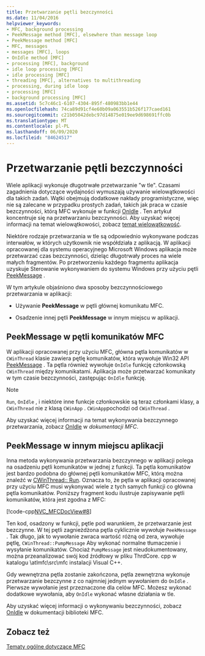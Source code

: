 ```yaml
---
title: Przetwarzanie pętli bezczynności
ms.date: 11/04/2016
helpviewer_keywords:
- MFC, background processing
- PeekMessage method [MFC], elsewhere than message loop
- PeekMessage method [MFC]
- MFC, messages
- messages [MFC], loops
- OnIdle method [MFC]
- processing [MFC], background
- idle loop processing [MFC]
- idle processing [MFC]
- threading [MFC], alternatives to multithreading
- processing, during idle loop
- processing [MFC]
- background processing [MFC]
ms.assetid: 5c7c46c1-6107-4304-895f-480983bb1e44
ms.openlocfilehash: 74ca89d91cf4e60b09a063551b526f177caed161
ms.sourcegitcommit: c21b05042debc97d14875e019ee9d698691ffc0b
ms.translationtype: MT
ms.contentlocale: pl-PL
ms.lasthandoff: 06/09/2020
ms.locfileid: "84624517"
---
```

# <a name="idle-loop-processing"></a>Przetwarzanie pętli bezczynności

Wiele aplikacji wykonuje długotrwałe przetwarzanie "w tle". Czasami zagadnienia dotyczące wydajności wymuszają używanie wielowątkowości dla takich zadań. Wątki obejmują dodatkowe nakłady programistyczne, więc nie są zalecane w przypadku prostych zadań, takich jak praca w czasie bezczynności, którą MFC wykonuje w funkcji [OnIdle](reference/cwinthread-class.md#onidle) . Ten artykuł koncentruje się na przetwarzaniu bezczynności. Aby uzyskać więcej informacji na temat wielowątkowości, zobacz [temat wielowątkowość](../parallel/multithreading-support-for-older-code-visual-cpp.md).

Niektóre rodzaje przetwarzania w tle są odpowiednio wykonywane podczas interwałów, w których użytkownik nie współdziała z aplikacją. W aplikacji opracowanej dla systemu operacyjnego Microsoft Windows aplikacja może przetwarzać czas bezczynności, dzieląc długotrwały proces na wiele małych fragmentów. Po przetworzeniu każdego fragmentu aplikacja uzyskuje Sterowanie wykonywaniem do systemu Windows przy użyciu pętli [PeekMessage](/windows/win32/api/winuser/nf-winuser-peekmessagew) .

W tym artykule objaśniono dwa sposoby bezczynnościowego przetwarzania w aplikacji:

- Używanie **PeekMessage** w pętli głównej komunikatu MFC.

- Osadzenie innej pętli **PeekMessage** w innym miejscu w aplikacji.

## <a name="peekmessage-in-the-mfc-message-loop"></a><a name="_core_peekmessage_in_the_mfc_message_loop"></a>PeekMessage w pętli komunikatów MFC

W aplikacji opracowanej przy użyciu MFC, główna pętla komunikatów w `CWinThread` klasie zawiera pętlę komunikatów, która wywołuje Win32 API [PeekMessage](/windows/win32/api/winuser/nf-winuser-peekmessagew) . Ta pętla również wywołuje `OnIdle` funkcję członkowską `CWinThread` między komunikatami. Aplikacja może przetwarzać komunikaty w tym czasie bezczynności, zastępując `OnIdle` funkcję.

> [!NOTE]
> `Run`, `OnIdle` , i niektóre inne funkcje członkowskie są teraz członkami klasy, a `CWinThread` nie z klasą `CWinApp` . `CWinApp`pochodzi od `CWinThread` .

Aby uzyskać więcej informacji na temat wykonywania bezczynnego przetwarzania, zobacz [OnIdle](reference/cwinthread-class.md#onidle) w *dokumentacji MFC*.

## <a name="peekmessage-elsewhere-in-your-application"></a><a name="_core_peekmessage_elsewhere_in_your_application"></a>PeekMessage w innym miejscu aplikacji

Inna metoda wykonywania przetwarzania bezczynnego w aplikacji polega na osadzeniu pętli komunikatów w jednej z funkcji. Ta pętla komunikatów jest bardzo podobna do głównej pętli komunikatów MFC, którą można znaleźć w [CWinThread:: Run](reference/cwinthread-class.md#run). Oznacza to, że pętla w aplikacji opracowanej przy użyciu MFC musi wykonywać wiele z tych samych funkcji co główna pętla komunikatów. Poniższy fragment kodu ilustruje zapisywanie pętli komunikatów, która jest zgodna z MFC:

[!code-cpp[NVC_MFCDocView#8](codesnippet/cpp/idle-loop-processing_1.cpp)]

Ten kod, osadzony w funkcji, pętle pod warunkiem, że przetwarzanie jest bezczynne. W tej pętli zagnieżdżona pętla cyklicznie wywołuje `PeekMessage` . Tak długo, jak to wywołanie zwraca wartość różną od zera, wywołuje pętlę, `CWinThread::PumpMessage` Aby wykonać normalne tłumaczenie i wysyłanie komunikatów. Chociaż `PumpMessage` jest nieudokumentowany, można przeanalizować swój kod źródłowy w pliku ThrdCore. cpp w katalogu \atlmfc\src\mfc instalacji Visual C++.

Gdy wewnętrzna pętla zostanie zakończona, pętla zewnętrzna wykonuje przetwarzanie bezczynne z co najmniej jednym wywołaniem do `OnIdle` . Pierwsze wywołanie jest przeznaczone dla celów MFC. Możesz wykonać dodatkowe wywołania, aby `OnIdle` wykonać własne działania w tle.

Aby uzyskać więcej informacji o wykonywaniu bezczynności, zobacz [OnIdle](reference/cwinthread-class.md#onidle) w dokumentacji biblioteki MFC.

## <a name="see-also"></a>Zobacz też

[Tematy ogólne dotyczące MFC](general-mfc-topics.md)
